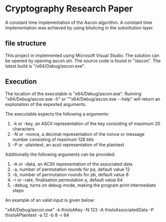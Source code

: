 # Cryptography Research Paper

A constant time implementation of the Ascon algorithm.
A constant time implementation was achieved by using bitslicing in the substitution layer.

## file structure
This project in implemented using Microsoft Visual Studio. The solution can be opened by opening ascon.sln.
The source code is found in "/ascon".
The latest build is "/x64/Debug/ascon.exe".

## Execution
The location of the executable is "x64/Debug/ascon.exe".
Running "x64/Debug/ascon.exe -h" or ""x64/Debug/ascon.exe --help" will return an explonation of the expexted arguments.

The executable expects the following a arguments:
  1. -k or -key, an ASCII representation of the key consisting of maximum 20 characters
  2. -N or -nonce, a decimal representation of the nonce or message number consisting of maximum 128 bits
  3. -P or -plaintext, an acsii representation of the plaintext
  
Additionally the following arguments can be provided:
  1. -A or -data, an ACSII representation of the associated data
  2. -a, number of permutation rounds for pa, default value 12
  3. -b, number of permutation rounds for pb, default value 8
  4. -r or -rate, finalisation permutation a, default value 64
  5. -debug, turns on debug-mode, making the program print intermediate steps
  
An example of an valid input is given below:

  "x64/Debug/ascon.exe" -k thisIsAKey -N 123 -A thisIsAssociatedData -P thisIsAPlaintext -a 12 -b 8 -r 64
